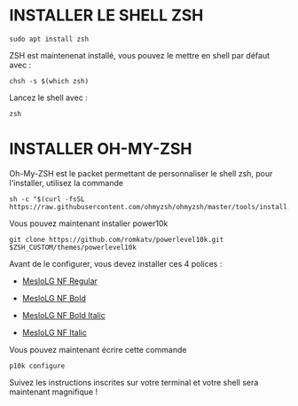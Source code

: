 # INSTALLER LE SHELL ZSH

```
sudo apt install zsh
```

ZSH est maintenenat installé, vous pouvez le mettre en shell par défaut avec :

```
chsh -s $(which zsh)
```

Lancez le shell avec :
```
zsh
```

# INSTALLER OH-MY-ZSH

Oh-My-ZSH est le packet permettant de personnaliser le shell zsh, pour l'installer, utilisez la commande

```
sh -c "$(curl -fsSL https://raw.githubusercontent.com/ohmyzsh/ohmyzsh/master/tools/install.sh)"
```


Vous pouvez maintenant installer power10k

```
git clone https://github.com/romkatv/powerlevel10k.git $ZSH_CUSTOM/themes/powerlevel10k
```

Avant de le configurer, vous devez installer ces 4 polices :

- [MesloLG NF Regular](https://github.com/romkatv/powerlevel10k-media/raw/master/MesloLGS%20NF%20Regular.ttf)

- [MesloLG NF Bold](https://github.com/romkatv/powerlevel10k-media/raw/master/MesloLGS%20NF%20Bold.ttf)

- [MesloLG NF Bold Italic](https://github.com/romkatv/powerlevel10k-media/raw/master/MesloLGS%20NF%20Bold%20Italic.ttf)

- [MesloLG NF Italic](https://github.com/romkatv/powerlevel10k-media/raw/master/MesloLGS%20NF%20Italic.ttf)

Vous pouvez maintenant écrire cette commande

```
p10k configure
```

Suivez les instructions inscrites sur votre terminal et votre shell sera maintenant magnifique !
